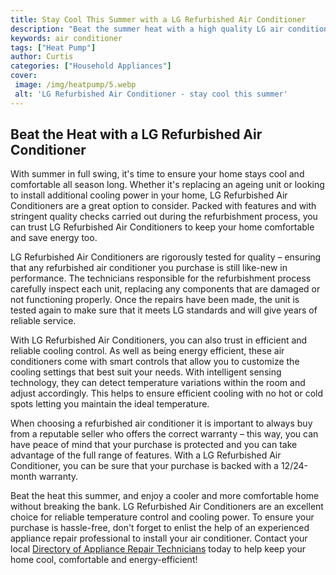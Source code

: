 ```yaml
---
title: Stay Cool This Summer with a LG Refurbished Air Conditioner
description: "Beat the summer heat with a high quality LG air conditioner Get your own from a reputable company and enjoy discounts of up to 25 Discover why LG refurbished ACs may just be the perfect fit for your budget and cooling needs"
keywords: air conditioner
tags: ["Heat Pump"]
author: Curtis
categories: ["Household Appliances"]
cover: 
 image: /img/heatpump/5.webp
 alt: 'LG Refurbished Air Conditioner - stay cool this summer'
---
```

## Beat the Heat with a LG Refurbished Air Conditioner

With summer in full swing, it's time to ensure your home stays cool and comfortable all season long. Whether it's replacing an ageing unit or looking to install additional cooling power in your home, LG Refurbished Air Conditioners are a great option to consider. Packed with features and with stringent quality checks carried out during the refurbishment process, you can trust LG Refurbished Air Conditioners to keep your home comfortable and save energy too. 

LG Refurbished Air Conditioners are rigorously tested for quality – ensuring that any refurbished air conditioner you purchase is still like-new in performance. The technicians responsible for the refurbishment process carefully inspect each unit, replacing any components that are damaged or not functioning properly. Once the repairs have been made, the unit is tested again to make sure that it meets LG standards and will give years of reliable service. 

With LG Refurbished Air Conditioners, you can also trust in efficient and reliable cooling control. As well as being energy efficient, these air conditioners come with smart controls that allow you to customize the cooling settings that best suit your needs. With intelligent sensing technology, they can detect temperature variations within the room and adjust accordingly. This helps to ensure efficient cooling with no hot or cold spots letting you maintain the ideal temperature.

When choosing a refurbished air conditioner it is important to always buy from a reputable seller who offers the correct warranty – this way, you can have peace of mind that your purchase is protected and you can take advantage of the full range of features. With a LG Refurbished Air Conditioner, you can be sure that your purchase is backed with a 12/24-month warranty.

Beat the heat this summer, and enjoy a cooler and more comfortable home without breaking the bank. LG Refurbished Air Conditioners are an excellent choice for reliable temperature control and cooling power. To ensure your purchase is hassle-free, don't forget to enlist the help of an experienced appliance repair professional to install your air conditioner. Contact your local [Directory of Appliance Repair Technicians](./pages/appliance-repair-technicians) today to help keep your home cool, comfortable and energy-efficient!
